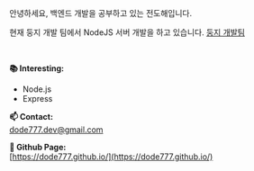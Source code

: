 안녕하세요, 백엔드 개발을 공부하고 있는 전도해입니다.


현재 둥지 개발 팀에서 NodeJS 서버 개발을 하고 있습니다. [둥지 개발팀](https://github.com/Doong-Ji)

<br/>

**📚 Interesting:**  
- Node.js
- Express


**📫 Contact:**  
dode777.dev@gmail.com


**📝 Github Page:**  
[https://dode777.github.io/](https://dode777.github.io/) 
